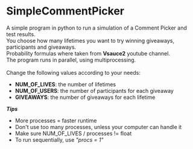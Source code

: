 # SimpleCommentPicker

A simple program in python to run a simulation of a Comment Picker and test results. <br>
You choose how many lifetimes you want to try winning giveaways, participants and giveaways. <br>
Probability formulas where taken from <b>Vsauce2</b> youtube channel. <br>
The program runs in parallel, using multiprocessing. <br><br>
Change the following values according to your needs: <br>
* <b>NUM_OF_LIVES</b>: the number of lifetimes
* <b>NUM_OF_USERS</b>: the number of participants for each giveaway
* <b>GIVEAWAYS</b>: the number of giveaways for each lifetime

<b><i>Tips</i></b>
* More processes = faster runtime
* Don't use too many processes, unless your computer can handle it
* Make sure NUM_OF_LIVES / processes != float
* To run sequentially, use <i>"procs = 1"</i>

